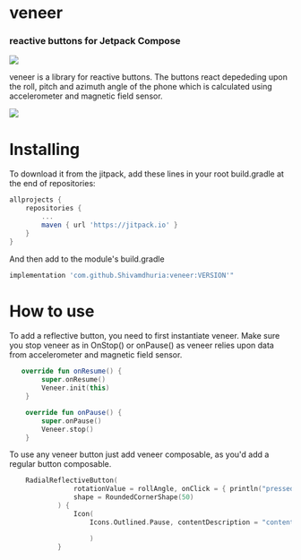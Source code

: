 # veneer
### reactive buttons for Jetpack Compose
[![](https://jitpack.io/v/Shivamdhuria/veneer.svg)](https://jitpack.io/#Shivamdhuria/veneer)


veneer is a library for reactive buttons. The buttons react depededing upon the roll, pitch and azimuth angle of the phone which is  calculated using accelerometer and magnetic field sensor. 


[![](https://jitpack.io/v/Shivamdhuria/veneer.svg)](https://jitpack.io/#Shivamdhuria/veneer)





# Installing
To download it from the jitpack, add these lines in your root build.gradle at the end of repositories:

```gradle
allprojects {
    repositories {
        ...
        maven { url 'https://jitpack.io' }
    }
}
```

And then add to the module's build.gradle

```gradle
implementation 'com.github.Shivamdhuria:veneer:VERSION'"
```

# How to use

To add a reflective button, you need to first instantiate veneer. Make sure you stop veneer as in OnStop() or onPause() as veneer relies upon data from accelerometer and magnetic field sensor.  

```Kotlin
   override fun onResume() {
        super.onResume()
        Veneer.init(this)
    }

    override fun onPause() {
        super.onPause()
        Veneer.stop()
    }

```

To use any veneer button just add veneer composable, as you'd add a regular button composable. 

```Kotlin
    RadialReflectiveButton(
                rotationValue = rollAngle, onClick = { println("pressed") },
                shape = RoundedCornerShape(50)
            ) {
                Icon(
                    Icons.Outlined.Pause, contentDescription = "content description", tint = GREY600,

                    )
            }
```


